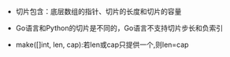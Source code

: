 - 切片包含：底层数组的指针、切片的长度和切片的容量

- Go语言和Python的切片是不同的，Go语言不支持切片步长和负索引

- make([]int, len, cap):若len或cap只提供一个,则len=cap